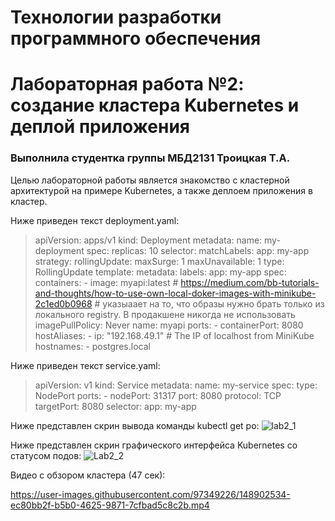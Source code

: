 Технологии разработки программного обеспечения
==============================================
Лабораторная работа №2: создание кластера Kubernetes и деплой приложения
========================================================================
### Выполнила студентка группы МБД2131 Троицкая Т.А.

Целью лабораторной работы является знакомство с кластерной архитектурой на примере Kubernetes, а также деплоем приложения в кластер.


Ниже приведен текст deployment.yaml: 
>    apiVersion: apps/v1
>    kind: Deployment
>    metadata:
      name: my-deployment
    spec:
      replicas: 10
      selector:
        matchLabels:
          app: my-app
      strategy:
        rollingUpdate:
          maxSurge: 1
          maxUnavailable: 1
        type: RollingUpdate
      template:
        metadata:
          labels:
            app: my-app
        spec:
          containers:
            - image: myapi:latest
              # https://medium.com/bb-tutorials-and-thoughts/how-to-use-own-local-doker-images-with-minikube-2c1ed0b0968
              # указыаает на то, что образы нужно брать только из локального registry. В продакшене никогда не использовать
              imagePullPolicy: Never 
              name: myapi
              ports:
                - containerPort: 8080
          hostAliases:
          - ip: "192.168.49.1" # The IP of localhost from MiniKube
            hostnames:
>            - postgres.local
            
            
Ниже приведен текст service.yaml:
>    apiVersion: v1
    kind: Service
    metadata:
      name: my-service
    spec:
      type: NodePort
      ports:
        - nodePort: 31317
          port: 8080
          protocol: TCP
          targetPort: 8080
      selector:
>        app: my-app
       
       
Ниже представлен скрин вывода команды kubectl get po:
![lab2_1](https://user-images.githubusercontent.com/97349226/148901819-08114f9e-0530-4b68-891c-44964b2b4b48.png)

Ниже представлен скрин графического интерфейса Kubernetes со статусом подов:
![Lab2_2](https://user-images.githubusercontent.com/97349226/148902477-80983090-afb5-473c-97b9-0253947aaa3a.png)

Видео с обзором кластера (47 сек):

https://user-images.githubusercontent.com/97349226/148902534-ec80bb2f-b5b0-4625-9871-7cfbad5c8c2b.mp4




